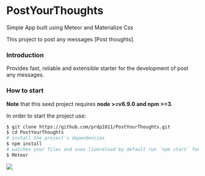 # PostYourThoughts

Simple  App built using Meteor and Materialize Css

This project to post any messages [Post thoughts].

### Introduction
Provides fast, reliable and extensible starter for the development of post any messages.

### How to start
**Note** that this seed project requires  **node >=v6.9.0 and npm >=3**.

In order to start the project use:
```bash
$ git clone https://github.com/prdp1011/PostYourThoughts.git
$ cd PostYourThoughts
# install the project's dependencies
$ npm install
# watches your files and uses livereload by default run `npm start` for a dev server. Navigate to `http://localhost:4200/`. The app will automatically reload if you change any of the source files.
$ Meteor

```

![](intro.gif)

